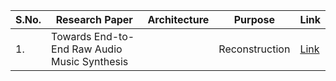 | S.No. | Research Paper | Architecture | Purpose | Link |
| ---- | ---- | ---- | ---- | ---- |
|1.|Towards End-to-End Raw Audio Music Synthesis||Reconstruction|[Link](https://github.com/kwanit1142/Research-Papers-Reading-Directory/blob/main/CV%2BNLP/Towards%20End-to-End%20Raw%20Audio%20Music%20Synthesis.pdf)|
